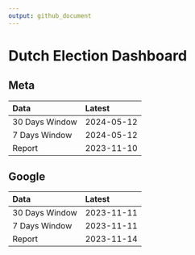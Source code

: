 ```yaml
---
output: github_document
---
```


# Dutch Election Dashboard



## Meta


|Data           |Latest     |
|:--------------|:----------|
|30 Days Window |2024-05-12 |
|7 Days Window  |2024-05-12 |
|Report         |2023-11-10 |

## Google


|Data           |Latest     |
|:--------------|:----------|
|30 Days Window |2023-11-11 |
|7 Days Window  |2023-11-11 |
|Report         |2023-11-14 |

